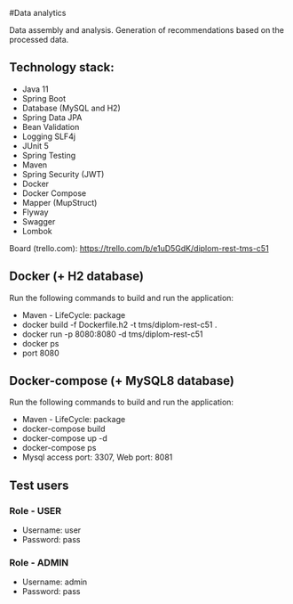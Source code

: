 #Data analytics

Data assembly and analysis. Generation of recommendations based on the processed data.

## Technology stack:
- Java 11
- Spring Boot
- Database (MySQL and H2)
- Spring Data JPA
- Bean Validation
- Logging SLF4j
- JUnit 5
- Spring Testing
- Maven
- Spring Security (JWT)
- Docker
- Docker Compose
- Mapper (MupStruct)
- Flyway 
- Swagger
- Lombok

Board (trello.com): https://trello.com/b/e1uD5GdK/diplom-rest-tms-c51

## Docker (+ H2 database)

Run the following commands to build and run the application:
- Maven - LifeCycle: package 
- docker build -f Dockerfile.h2 -t tms/diplom-rest-c51 .
- docker run -p 8080:8080 -d tms/diplom-rest-c51
- docker ps
- port 8080

## Docker-compose (+ MySQL8 database)
Run the following commands to build and run the application:
- Maven - LifeCycle: package
- docker-compose build
- docker-compose up -d
- docker-compose ps
- Mysql access port: 3307, Web port: 8081 

## Test users
### Role - USER
- Username: user
- Password: pass
 
### Role - ADMIN
- Username: admin
- Password: pass